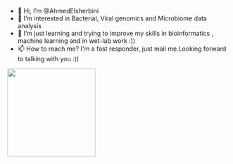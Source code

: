- 👋 Hi, I’m @AhmedElsherbini
- 👀 I’m interested in Bacterial, Viral genomics and Microbiome data analysis
- 🌱 I’m just learning and trying to improve my skills in bioinformatics , machine learning and in wet-lab work :))
- 📫 How to reach me? I'm a fast responder, just mail me.Looking forward to talking with you :))

<!---
AhmedElsherbini/AhmedElsherbini is a ✨ special ✨ repository because its `README.md` (this file) appears on your GitHub profile.
You can click the Preview link to take a look at your changes.
--->


<a href="https://github.com/anuraghazra/convoychat">
  <img height=200 align="center" src="https://github-readme-stats.vercel.app/api/top-langs?username=AhmedElsherbini&layout=compact&langs_count=8&card_width=320" />
</a>
